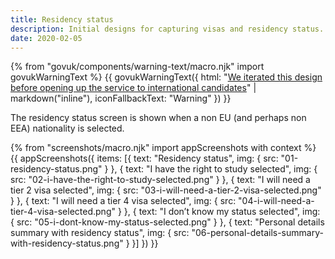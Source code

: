 ```yaml
---
title: Residency status
description: Initial designs for capturing visas and residency status.
date: 2020-02-05
---
```


{% from "govuk/components/warning-text/macro.njk" import govukWarningText %}
{{ govukWarningText({
  html: "[We iterated this design before opening up the service to international candidates](/apply-for-teacher-training/international-candidates/#residency-and-visa-status)" | markdown("inline"),
  iconFallbackText: "Warning"
}) }}

The residency status screen is shown when a non EU (and perhaps non EEA) nationality is selected.

{% from "screenshots/macro.njk" import appScreenshots with context %}
{{ appScreenshots({
  items: [{
      text: "Residency status",
      img: { src: "01-residency-status.png" }
    }, {
      text: "I have the right to study selected",
      img: { src: "02-i-have-the-right-to-study-selected.png" }
    }, {
      text: "I will need a tier 2 visa selected",
      img: { src: "03-i-will-need-a-tier-2-visa-selected.png" }
    }, {
      text: "I will need a tier 4 visa selected",
      img: { src: "04-i-will-need-a-tier-4-visa-selected.png" }
    }, {
      text: "I don’t know my status selected",
      img: { src: "05-i-dont-know-my-status-selected.png" }
    }, {
      text: "Personal details summary with residency status",
      img: { src: "06-personal-details-summary-with-residency-status.png" }
    }]
}) }}
